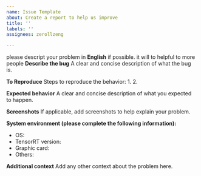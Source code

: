 ```yaml
---
name: Issue Template
about: Create a report to help us improve
title: ''
labels: ''
assignees: zerollzeng

---
```


please descript your problem in **English** if possible. it will to helpful to more people
**Describe the bug**
A clear and concise description of what the bug is.

**To Reproduce**
Steps to reproduce the behavior:
1. 
2. 


**Expected behavior**
A clear and concise description of what you expected to happen.

**Screenshots**
If applicable, add screenshots to help explain your problem.

**System environment (please complete the following information):**
 - OS: 
 - TensorRT version:
 - Graphic card:
 - Others:

**Additional context**
Add any other context about the problem here.
